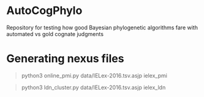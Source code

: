 # AutoCogPhylo
Repository for testing how good Bayesian phylogenetic algorithms fare with automated vs gold cognate judgments

# Generating nexus files

> python3 online_pmi.py data/IELex-2016.tsv.asjp ielex_pmi

> python3 ldn_cluster.py data/IELex-2016.tsv.asjp ielex_ldn
